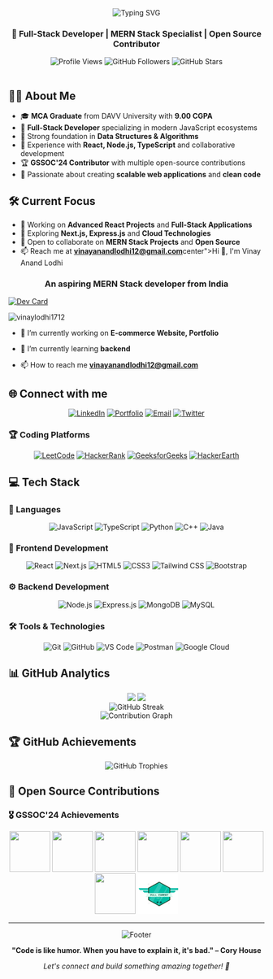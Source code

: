 <div align="center">
  <img src="https://readme-typing-svg.herokuapp.com?font=Fira+Code&weight=600&size=28&pause=1000&color=2E9EFF&center=true&vCenter=true&width=435&lines=Hi+%F0%9F%91%8B%2C+I'm+Vinay+Anand+Lodhi;Full-Stack+Developer;MERN+Stack+Specialist;Open+Source+Contributor" alt="Typing SVG" />
</div>

<h3 align="center">🚀 Full-Stack Developer | MERN Stack Specialist | Open Source Contributor</h3>

<div align="center">
  <img src="https://komarev.com/ghpvc/?username=vinaylodhi1712&label=Profile%20views&color=0e75b6&style=flat" alt="Profile Views" />
  <img src="https://img.shields.io/github/followers/vinaylodhi1712?label=Followers&style=flat&color=blue" alt="GitHub Followers" />
  <img src="https://img.shields.io/github/stars/vinaylodhi1712?label=Total%20Stars&style=flat&color=yellow" alt="GitHub Stars" />
</div>

<br>

## 👨‍💻 About Me

- 🎓 **MCA Graduate** from DAVV University with **9.00 CGPA**
- 💼 **Full-Stack Developer** specializing in modern JavaScript ecosystems
- 🌟 Strong foundation in **Data Structures & Algorithms**
- 🔧 Experience with **React, Node.js, TypeScript** and collaborative development
- 🏆 **GSSOC'24 Contributor** with multiple open-source contributions
- 🎯 Passionate about creating **scalable web applications** and **clean code**

## 🛠️ Current Focus

- 🔭 Working on **Advanced React Projects** and **Full-Stack Applications**
- 🌱 Exploring **Next.js, Express.js** and **Cloud Technologies**
- 👯 Open to collaborate on **MERN Stack Projects** and **Open Source**
- 📫 Reach me at **vinayanandlodhi12@gmail.com**center">Hi 👋, I'm Vinay Anand Lodhi</h1>
<h3 align="center">An aspiring MERN Stack developer from India</h3>

<a href="https://app.daily.dev/vinaylodhi12"><img src="https://api.daily.dev/devcards/0fe728de1cf84f7cb0ac6b3650216410.png?r=qtf" width="260" alt="Dev Card"/></a>
<p align="left"> <img src="https://komarev.com/ghpvc/?username=vinaylodhi1712&label=Profile%20views&color=0e75b6&style=flat" alt="vinaylodhi1712" /> </p>

- 🔭 I’m currently working on **E-commerce Website, Portfolio**

- 🌱 I’m currently learning **backend**

- 📫 How to reach me **vinayanandlodhi12@gmail.com**

## 🌐 Connect with me

<div align="center">
  
[![LinkedIn](https://img.shields.io/badge/LinkedIn-0077B5?style=for-the-badge&logo=linkedin&logoColor=white)](https://linkedin.com/in/vinay-anand-lodhi-5694b1234)
[![Portfolio](https://img.shields.io/badge/Portfolio-FF5722?style=for-the-badge&logo=todoist&logoColor=white)](https://vinay-anand-lodhi.vercel.app/)
[![Email](https://img.shields.io/badge/Email-D14836?style=for-the-badge&logo=gmail&logoColor=white)](mailto:vinayanandlodhi12@gmail.com)
[![Twitter](https://img.shields.io/badge/Twitter-1DA1F2?style=for-the-badge&logo=twitter&logoColor=white)](https://twitter.com/vinaylodhi1712)

</div>

### 🏆 Coding Platforms

<div align="center">

[![LeetCode](https://img.shields.io/badge/LeetCode-FFA116?style=for-the-badge&logo=leetcode&logoColor=black)](https://leetcode.com/lodhivinay1712/)
[![HackerRank](https://img.shields.io/badge/HackerRank-2EC866?style=for-the-badge&logo=hackerrank&logoColor=white)](https://www.hackerrank.com/profile/vinayanandlodhi1)
[![GeeksforGeeks](https://img.shields.io/badge/GeeksforGeeks-298D46?style=for-the-badge&logo=geeksforgeeks&logoColor=white)](https://auth.geeksforgeeks.org/user/vinayanandlodhi12)
[![HackerEarth](https://img.shields.io/badge/HackerEarth-323754?style=for-the-badge&logo=hackerearth&logoColor=white)](https://www.hackerearth.com/vinayanandlodhi1)

</div>

## 💻 Tech Stack

### 🚀 Languages
<div align="center">

![JavaScript](https://img.shields.io/badge/JavaScript-F7DF1E?style=for-the-badge&logo=javascript&logoColor=black)
![TypeScript](https://img.shields.io/badge/TypeScript-007ACC?style=for-the-badge&logo=typescript&logoColor=white)
![Python](https://img.shields.io/badge/Python-3776AB?style=for-the-badge&logo=python&logoColor=white)
![C++](https://img.shields.io/badge/C++-00599C?style=for-the-badge&logo=c%2B%2B&logoColor=white)
![Java](https://img.shields.io/badge/Java-ED8B00?style=for-the-badge&logo=openjdk&logoColor=white)

</div>

### 🎨 Frontend Development
<div align="center">

![React](https://img.shields.io/badge/React-20232A?style=for-the-badge&logo=react&logoColor=61DAFB)
![Next.js](https://img.shields.io/badge/Next.js-000000?style=for-the-badge&logo=next.js&logoColor=white)
![HTML5](https://img.shields.io/badge/HTML5-E34F26?style=for-the-badge&logo=html5&logoColor=white)
![CSS3](https://img.shields.io/badge/CSS3-1572B6?style=for-the-badge&logo=css3&logoColor=white)
![Tailwind CSS](https://img.shields.io/badge/Tailwind_CSS-38B2AC?style=for-the-badge&logo=tailwind-css&logoColor=white)
![Bootstrap](https://img.shields.io/badge/Bootstrap-563D7C?style=for-the-badge&logo=bootstrap&logoColor=white)

</div>

### ⚙️ Backend Development
<div align="center">

![Node.js](https://img.shields.io/badge/Node.js-43853D?style=for-the-badge&logo=node.js&logoColor=white)
![Express.js](https://img.shields.io/badge/Express.js-404D59?style=for-the-badge&logo=express&logoColor=white)
![MongoDB](https://img.shields.io/badge/MongoDB-4EA94B?style=for-the-badge&logo=mongodb&logoColor=white)
![MySQL](https://img.shields.io/badge/MySQL-005C84?style=for-the-badge&logo=mysql&logoColor=white)

</div>

### 🛠️ Tools & Technologies
<div align="center">

![Git](https://img.shields.io/badge/Git-F05032?style=for-the-badge&logo=git&logoColor=white)
![GitHub](https://img.shields.io/badge/GitHub-100000?style=for-the-badge&logo=github&logoColor=white)
![VS Code](https://img.shields.io/badge/VS_Code-0078D4?style=for-the-badge&logo=visual%20studio%20code&logoColor=white)
![Postman](https://img.shields.io/badge/Postman-FF6C37?style=for-the-badge&logo=postman&logoColor=white)
![Google Cloud](https://img.shields.io/badge/Google_Cloud-4285F4?style=for-the-badge&logo=google-cloud&logoColor=white)

</div>

## 📊 GitHub Analytics

<div align="center">
  <img height="180em" src="https://github-readme-stats.vercel.app/api?username=vinaylodhi1712&show_icons=true&theme=tokyonight&include_all_commits=true&count_private=true"/>
  <img height="180em" src="https://github-readme-stats.vercel.app/api/top-langs/?username=vinaylodhi1712&layout=compact&langs_count=8&theme=tokyonight"/>
</div>

<div align="center">
  <img src="https://github-readme-streak-stats.herokuapp.com/?user=vinaylodhi1712&theme=tokyonight" alt="GitHub Streak" />
</div>

<div align="center">
  <img src="https://github-readme-activity-graph.vercel.app/graph?username=vinaylodhi1712&theme=tokyo-night&hide_border=true" alt="Contribution Graph" />
</div>

## 🏆 GitHub Achievements

<div align="center">
  <img src="https://github-profile-trophy.vercel.app/?username=vinaylodhi1712&theme=tokyonight&no-frame=true&row=1&column=6" alt="GitHub Trophies" />
</div>

## 🌟 Open Source Contributions

### 🎖️ GSSOC'24 Achievements
<div align="center">
  <img src="https://raw.githubusercontent.com/GSSoC24/Postman-Challenge/main/docs/assets/Postman%20White.png" width="80px" height="80px" />
  <img src="https://raw.githubusercontent.com/GSSoC24/Postman-Challenge/main/docs/assets/1.png" width="80px" height="80px" />
  <img src="https://raw.githubusercontent.com/GSSoC24/Postman-Challenge/main/docs/assets/2.png" width="80px" height="80px" />
  <img src="https://raw.githubusercontent.com/GSSoC24/Postman-Challenge/main/docs/assets/3.png" width="80px" height="80px" />
  <img src="https://raw.githubusercontent.com/GSSoC24/Postman-Challenge/main/docs/assets/4.png" width="80px" height="80px" />
  <img src="https://raw.githubusercontent.com/GSSoC24/Postman-Challenge/main/docs/assets/5.png" width="80px" height="80px" />
  <img src="https://raw.githubusercontent.com/GSSoC24/Postman-Challenge/main/docs/assets/6.png" width="80px" height="80px" />
  <img src="https://raw.githubusercontent.com/GSSoC24/Contributor/refs/heads/main/assets/Pull%20Expert.png" width="80px" height="80px" />
</div>

---

<div align="center">
  <img src="https://capsule-render.vercel.app/api?type=waving&color=gradient&height=100&section=footer" alt="Footer" />
</div>

<div align="center">
  
**"Code is like humor. When you have to explain it, it's bad." – Cory House**

*Let's connect and build something amazing together! 🚀*

</div>
